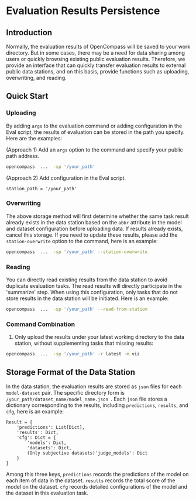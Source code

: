 # Evaluation Results Persistence

## Introduction

Normally, the evaluation results of OpenCompass will be saved to your work directory. But in some cases, there may be a need for data sharing among users or quickly browsing existing public evaluation results. Therefore, we provide an interface that can quickly transfer evaluation results to external public data stations, and on this basis, provide functions such as uploading, overwriting, and reading.

## Quick Start

### Uploading

By adding `args` to the evaluation command or adding configuration in the Eval script, the results of evaluation can be stored in the path you specify. Here are the examples:

(Approach 1) Add an `args` option to the command and specify your public path address.

```bash
opencompass  ...  -sp '/your_path'
```

(Approach 2) Add configuration in the Eval script.

```pythonE
station_path = '/your_path'
```

### Overwriting

The above storage method will first determine whether the same task result already exists in the data station based on the `abbr` attribute in the model and dataset configuration before uploading data. If results already exists, cancel this storage. If you need to update these results, please add the `station-overwrite` option to the command, here is an example:

```bash
opencompass  ...  -sp '/your_path' --station-overwrite
```

### Reading

You can directly read existing results from the data station to avoid duplicate evaluation tasks. The read results will directly participate in the 'summarize' step. When using this configuration, only tasks that do not store results in the data station will be initiated. Here is an example:

```bash
opencompass  ...  -sp '/your_path' --read-from-station
```

### Command Combination

1. Only upload the results under your latest working directory to the data station, without supplementing tasks that missing results:

```bash
opencompass  ...  -sp '/your_path' -r latest -m viz
```

## Storage Format of the Data Station

In the data station, the evaluation results are stored as `json` files for each `model-dataset` pair. The specific directory form is `/your_path/dataset_name/model_name.json `. Each `json` file stores a dictionary corresponding to the results, including `predictions`, `results`, and `cfg`, here is an example:

```pythonE
Result = {
    'predictions': List[Dict],
    'results': Dict,
    'cfg': Dict = {
        'models': Dict,
        'datasets': Dict,
        (Only subjective datasets)'judge_models': Dict
    }
}
```

Among this three keys, `predictions` records the predictions of the model on each item of data in the dataset. `results` records the total score of the model on the dataset. `cfg` records detailed configurations of the model and the dataset in this evaluation task.
